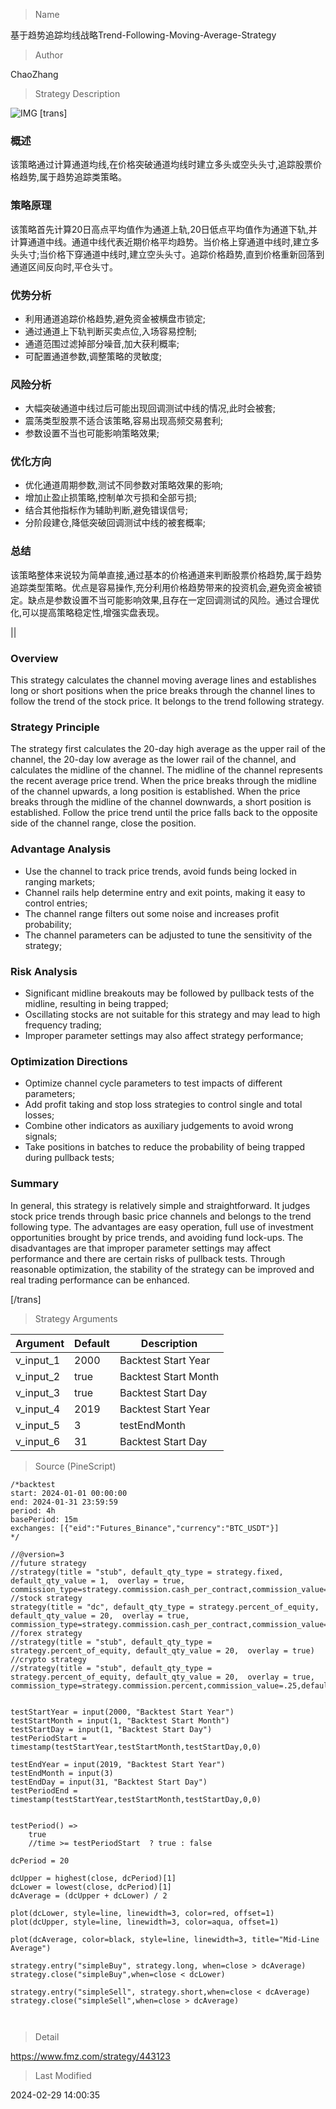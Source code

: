 
> Name

基于趋势追踪均线战略Trend-Following-Moving-Average-Strategy

> Author

ChaoZhang

> Strategy Description

![IMG](https://www.fmz.com/upload/asset/1b18e3fed1a156606fb.png)
[trans]
### 概述

该策略通过计算通道均线,在价格突破通道均线时建立多头或空头头寸,追踪股票价格趋势,属于趋势追踪类策略。

### 策略原理  

该策略首先计算20日高点平均值作为通道上轨,20日低点平均值作为通道下轨,并计算通道中线。通道中线代表近期价格平均趋势。当价格上穿通道中线时,建立多头头寸;当价格下穿通道中线时,建立空头头寸。追踪价格趋势,直到价格重新回落到通道区间反向时,平仓头寸。

### 优势分析

- 利用通道追踪价格趋势,避免资金被横盘市锁定;
- 通过通道上下轨判断买卖点位,入场容易控制;
- 通道范围过滤掉部分噪音,加大获利概率;
- 可配置通道参数,调整策略的灵敏度;

### 风险分析

- 大幅突破通道中线过后可能出现回调测试中线的情况,此时会被套;
- 震荡类型股票不适合该策略,容易出现高频交易套利;
- 参数设置不当也可能影响策略效果;

### 优化方向

- 优化通道周期参数,测试不同参数对策略效果的影响;
- 增加止盈止损策略,控制单次亏损和全部亏损; 
- 结合其他指标作为辅助判断,避免错误信号;
- 分阶段建仓,降低突破回调测试中线的被套概率;

### 总结  

该策略整体来说较为简单直接,通过基本的价格通道来判断股票价格趋势,属于趋势追踪类型策略。优点是容易操作,充分利用价格趋势带来的投资机会,避免资金被锁定。缺点是参数设置不当可能影响效果,且存在一定回调测试的风险。通过合理优化,可以提高策略稳定性,增强实盘表现。

||

### Overview

This strategy calculates the channel moving average lines and establishes long or short positions when the price breaks through the channel lines to follow the trend of the stock price. It belongs to the trend following strategy.  

### Strategy Principle   

The strategy first calculates the 20-day high average as the upper rail of the channel, the 20-day low average as the lower rail of the channel, and calculates the midline of the channel. The midline of the channel represents the recent average price trend. When the price breaks through the midline of the channel upwards, a long position is established. When the price breaks through the midline of the channel downwards, a short position is established. Follow the price trend until the price falls back to the opposite side of the channel range, close the position.

### Advantage Analysis

- Use the channel to track price trends, avoid funds being locked in ranging markets; 
- Channel rails help determine entry and exit points, making it easy to control entries;
- The channel range filters out some noise and increases profit probability;  
- The channel parameters can be adjusted to tune the sensitivity of the strategy;

### Risk Analysis  

- Significant midline breakouts may be followed by pullback tests of the midline, resulting in being trapped;
- Oscillating stocks are not suitable for this strategy and may lead to high frequency trading;   
- Improper parameter settings may also affect strategy performance;  

### Optimization Directions

- Optimize channel cycle parameters to test impacts of different parameters;
- Add profit taking and stop loss strategies to control single and total losses;
- Combine other indicators as auxiliary judgements to avoid wrong signals; 
- Take positions in batches to reduce the probability of being trapped during pullback tests;   

### Summary   

In general, this strategy is relatively simple and straightforward. It judges stock price trends through basic price channels and belongs to the trend following type. The advantages are easy operation, full use of investment opportunities brought by price trends, and avoiding fund lock-ups. The disadvantages are that improper parameter settings may affect performance and there are certain risks of pullback tests. Through reasonable optimization, the stability of the strategy can be improved and real trading performance can be enhanced.

[/trans]

> Strategy Arguments



|Argument|Default|Description|
|----|----|----|
|v_input_1|2000|Backtest Start Year|
|v_input_2|true|Backtest Start Month|
|v_input_3|true|Backtest Start Day|
|v_input_4|2019|Backtest Start Year|
|v_input_5|3|testEndMonth|
|v_input_6|31|Backtest Start Day|


> Source (PineScript)

``` pinescript
/*backtest
start: 2024-01-01 00:00:00
end: 2024-01-31 23:59:59
period: 4h
basePeriod: 15m
exchanges: [{"eid":"Futures_Binance","currency":"BTC_USDT"}]
*/

//@version=3
//future strategy
//strategy(title = "stub", default_qty_type = strategy.fixed, default_qty_value = 1,  overlay = true, commission_type=strategy.commission.cash_per_contract,commission_value=2)
//stock strategy
strategy(title = "dc", default_qty_type = strategy.percent_of_equity, default_qty_value = 20,  overlay = true, commission_type=strategy.commission.cash_per_contract,commission_value=.005)
//forex strategy
//strategy(title = "stub", default_qty_type = strategy.percent_of_equity, default_qty_value = 20,  overlay = true)
//crypto strategy
//strategy(title = "stub", default_qty_type = strategy.percent_of_equity, default_qty_value = 20,  overlay = true, commission_type=strategy.commission.percent,commission_value=.25,default_qty_value=20)


testStartYear = input(2000, "Backtest Start Year")
testStartMonth = input(1, "Backtest Start Month")
testStartDay = input(1, "Backtest Start Day")
testPeriodStart = timestamp(testStartYear,testStartMonth,testStartDay,0,0)

testEndYear = input(2019, "Backtest Start Year")
testEndMonth = input(3)
testEndDay = input(31, "Backtest Start Day")
testPeriodEnd = timestamp(testStartYear,testStartMonth,testStartDay,0,0)


testPeriod() =>
    true
    //time >= testPeriodStart  ? true : false

dcPeriod = 20

dcUpper = highest(close, dcPeriod)[1]
dcLower = lowest(close, dcPeriod)[1]
dcAverage = (dcUpper + dcLower) / 2

plot(dcLower, style=line, linewidth=3, color=red, offset=1)
plot(dcUpper, style=line, linewidth=3, color=aqua, offset=1)

plot(dcAverage, color=black, style=line, linewidth=3, title="Mid-Line Average")

strategy.entry("simpleBuy", strategy.long, when=close > dcAverage)
strategy.close("simpleBuy",when=close < dcLower)
    
strategy.entry("simpleSell", strategy.short,when=close < dcAverage)
strategy.close("simpleSell",when=close > dcAverage)
    


```

> Detail

https://www.fmz.com/strategy/443123

> Last Modified

2024-02-29 14:00:35
